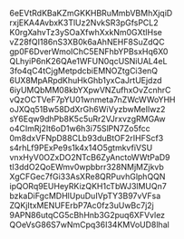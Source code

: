 6eEVtRdKBaKZmGKKHBRuMmbVBMhXjqiD
rxjEKA4AvbxK3TlUz2NvkSR3pGfsPCL2
K0rgXahvTz3ySOaXfwhXxkNm0GXtlHse
vZ28fQI186nS3XB0k6aAhNEHF8SuZdQC
gp0F6DverWmoIChC5ENFhbYPBsxHq6X0
QLhyiP6nK26QAe1WFUN0qcUSNiUAL4eL
3fo4qC4tCjgMetpdcbiEMNOZtgCi3enQ
6UX8MpARpdKhuHkGhb1yxCaJrtUEjdzd
6iyUMQbMM08kbYXpwVNZufhxOvZcnhrC
vQzOCTVeF7pYU01wnmeta7nZWcWWoYHH
oJXQq51Bw58DdXrGh6WiVyzbwMeIlwz2
sY6Eqw9dhPb8K5c5uRr2VJrxvzgRMGAw
o4CImRj2lt6oD1w6h3i75SlPN7Zo5fcc
0m8dxVFNpD88CLb93duBtOF2rIHFScf3
s4rhLf9PExPe9s1k4x14O5gtmkvfiVSU
vnxHyV0OZxDO2NTcB6ZyAnctoWWtPaD9
tI3ddO2QoEWmv0wpbbrr328NMjMZjkvb
XgCFGec7fGi33AsXRe8QRPuvhGlphQQN
ipQORq9EUHeyRKizQKH1cTbWJ3lMUQn7
bzkaDiFgcMDHlUpuDuIVpTY3B97vVFsa
ZQKjItxMENUFErbP7Ac0fz3uUwBc7j2j
9APN86utqCG5cBhHnb3G2puq6XFVvlez
QOeVsG86S7wNmCpq36I34KMVoUD8lhal
